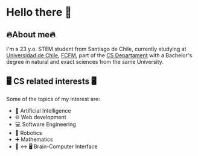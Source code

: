 # Hello there 👋

## 🔥About me🔥
I'm a 23 y.o. STEM student from Santiago de Chile, currently studying at [Universidad de Chile](https://uchile.cl/), [FCFM](https://ingenieria.uchile.cl/), part of the [CS Departament](https://www.dcc.uchile.cl/) with a Bachelor's degree in natural and exact sciences from the same University.

## 🖥️ CS related interests 🖥️
Some of the topics of my interest are:

* 🧠 Artificial Intelligence
* 🌐 Web development
* 💻 Software Engineering
* 🤖 Robotics
* ➕ Mathematics
* 🧠 <-> 🖥️ Brain-Computer Interface
<!--
**Asterix265/Asterix265** is a ✨ _special_ ✨ repository because its `README.md` (this file) appears on your GitHub profile.

Here are some ideas to get you started:

- 🔭 I’m currently working on ...
- 🌱 I’m currently learning ...
- 👯 I’m looking to collaborate on ...
- 🤔 I’m looking for help with ...
- 💬 Ask me about ...
- 📫 How to reach me: ...
- 😄 Pronouns: ...
- ⚡ Fun fact: ...
-->
